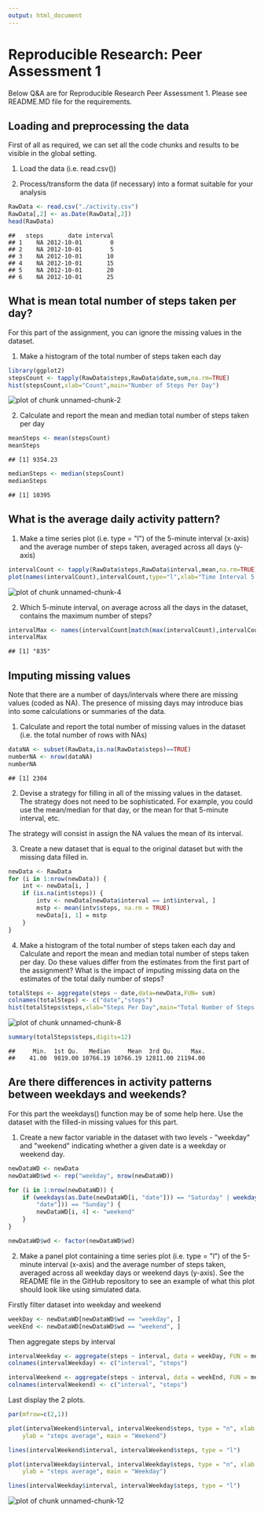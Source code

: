 ```yaml
---
output: html_document
---
```

Reproducible Research: Peer Assessment 1
==========================================

Below Q&A are for Reproducible Research Peer Assessment 1. Please see README.MD file for the requirements.

## Loading and preprocessing the data

First of all as required, we can set all the code chunks and results to be visible in the global setting.



1. Load the data (i.e. read.csv())

2. Process/transform the data (if necessary) into a format suitable for your analysis


```r
RawData <- read.csv("./activity.csv")
RawData[,2] <- as.Date(RawData[,2])
head(RawData)
```

```
##   steps       date interval
## 1    NA 2012-10-01        0
## 2    NA 2012-10-01        5
## 3    NA 2012-10-01       10
## 4    NA 2012-10-01       15
## 5    NA 2012-10-01       20
## 6    NA 2012-10-01       25
```



## What is mean total number of steps taken per day?

For this part of the assignment, you can ignore the missing values in the dataset.

1. Make a histogram of the total number of steps taken each day



```r
library(ggplot2)
stepsCount <- tapply(RawData$steps,RawData$date,sum,na.rm=TRUE)
hist(stepsCount,xlab="Count",main="Number of Steps Per Day")
```

![plot of chunk unnamed-chunk-2](figure/unnamed-chunk-2-1.png) 


2. Calculate and report the mean and median total number of steps taken per day


```r
meanSteps <- mean(stepsCount)
meanSteps
```

```
## [1] 9354.23
```

```r
medianSteps <- median(stepsCount)
medianSteps
```

```
## [1] 10395
```


## What is the average daily activity pattern?

1. Make a time series plot (i.e. type = "l") of the 5-minute interval (x-axis) and the average number of steps taken, averaged across all days (y-axis)


```r
intervalCount <- tapply(RawData$steps,RawData$interval,mean,na.rm=TRUE)
plot(names(intervalCount),intervalCount,type="l",xlab="Time Interval 5 mins",ylab="Mean Steps Count")
```

![plot of chunk unnamed-chunk-4](figure/unnamed-chunk-4-1.png) 

2. Which 5-minute interval, on average across all the days in the dataset, contains the maximum number of steps?


```r
intervalMax <- names(intervalCount[match(max(intervalCount),intervalCount)])
intervalMax
```

```
## [1] "835"
```
## Imputing missing values

Note that there are a number of days/intervals where there are missing values (coded as NA). The presence of missing days may introduce bias into some calculations or summaries of the data.

1. Calculate and report the total number of missing values in the dataset (i.e. the total number of rows with NAs)


```r
dataNA <- subset(RawData,is.na(RawData$steps)==TRUE)
numberNA <- nrow(dataNA)
numberNA
```

```
## [1] 2304
```

2. Devise a strategy for filling in all of the missing values in the dataset. The strategy does not need to be sophisticated. For example, you could use the mean/median for that day, or the mean for that 5-minute interval, etc.

The strategy will consist in assign the NA values the mean of its interval.

3. Create a new dataset that is equal to the original dataset but with the missing data filled in.


```r
newData <- RawData
for (i in 1:nrow(newData)) {
    int <- newData[i, ]
    if (is.na(int$steps)) {
        intv <- newData[newData$interval == int$interval, ]
        mstp <- mean(intv$steps, na.rm = TRUE)
        newData[i, 1] = mstp
    }
}
```

4. Make a histogram of the total number of steps taken each day and Calculate and report the mean and median total number of steps taken per day. Do these values differ from the estimates from the first part of the assignment? What is the impact of imputing missing data on the estimates of the total daily number of steps?


```r
totalSteps <- aggregate(steps ~ date,data=newData,FUN= sum)
colnames(totalSteps) <- c("date","steps")
hist(totalSteps$steps,xlab="Steps Per Day",main="Total Number of Steps Each Day")
```

![plot of chunk unnamed-chunk-8](figure/unnamed-chunk-8-1.png) 

```r
summary(totalSteps$steps,digits=12)
```

```
##     Min.  1st Qu.   Median     Mean  3rd Qu.     Max. 
##    41.00  9819.00 10766.19 10766.19 12811.00 21194.00
```

## Are there differences in activity patterns between weekdays and weekends?


For this part the weekdays() function may be of some help here. Use the dataset with the filled-in missing values for this part.

1. Create a new factor variable in the dataset with two levels - "weekday" and "weekend" indicating whether a given date is a weekday or weekend day.


```r
newDataWD <- newData
newDataWD$wd <- rep("weekday", nrow(newDataWD))

for (i in 1:nrow(newDataWD)) {
    if (weekdays(as.Date(newDataWD[i, "date"])) == "Saturday" | weekdays(as.Date(newDataWD[i, 
        "date"])) == "Sunday") {
        newDataWD[i, 4] <- "weekend"
    }
}

newDataWD$wd <- factor(newDataWD$wd)
```
2. Make a panel plot containing a time series plot (i.e. type = "l") of the 5-minute interval (x-axis) and the average number of steps taken, averaged across all weekday days or weekend days (y-axis). See the README file in the GitHub repository to see an example of what this plot should look like using simulated data.

Firstly filter dataset into weekday and weekend

```r
weekDay <- newDataWD[newDataWD$wd == "weekday", ]
weekEnd <- newDataWD[newDataWD$wd == "weekend", ]
```

Then aggregate steps by interval

```r
intervalWeekday <- aggregate(steps ~ interval, data = weekDay, FUN = mean)
colnames(intervalWeekday) <- c("interval", "steps")

intervalWeekend <- aggregate(steps ~ interval, data = weekEnd, FUN = mean)
colnames(intervalWeekend) <- c("interval", "steps")
```

Last display the 2 plots.

```r
par(mfrow=c(2,1))

plot(intervalWeekend$interval, intervalWeekend$steps, type = "n", xlab = "interval", 
    ylab = "steps average", main = "Weekend")

lines(intervalWeekend$interval, intervalWeekend$steps, type = "l")

plot(intervalWeekday$interval, intervalWeekday$steps, type = "n", xlab = "interval", 
    ylab = "steps average", main = "Weekday")

lines(intervalWeekday$interval, intervalWeekday$steps, type = "l")
```

![plot of chunk unnamed-chunk-12](figure/unnamed-chunk-12-1.png) 
